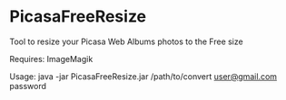 PicasaFreeResize
================

Tool to resize your Picasa Web Albums photos to the Free size

Requires:
    ImageMagik 

Usage:
    java -jar PicasaFreeResize.jar /path/to/convert user@gmail.com password